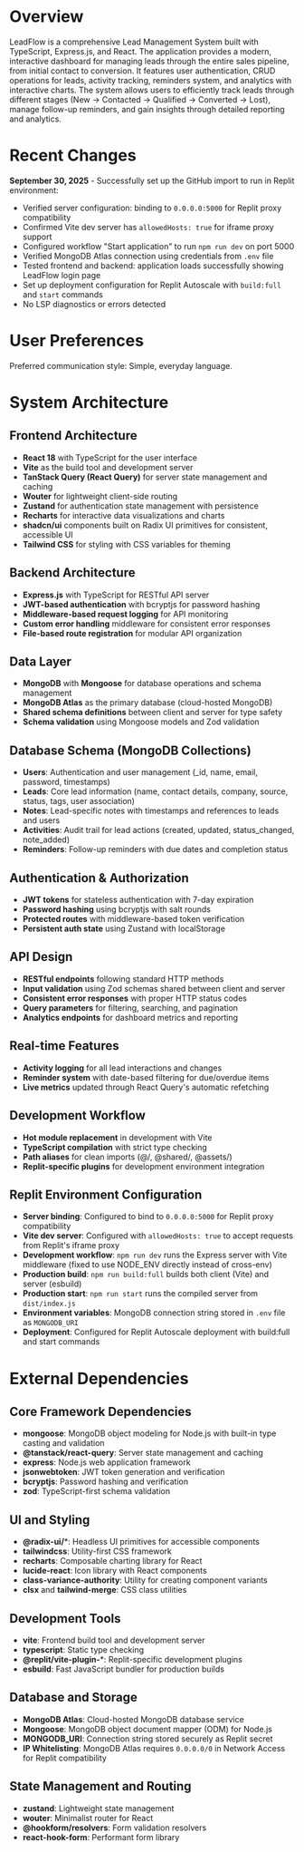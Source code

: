 # Overview

LeadFlow is a comprehensive Lead Management System built with TypeScript, Express.js, and React. The application provides a modern, interactive dashboard for managing leads through the entire sales pipeline, from initial contact to conversion. It features user authentication, CRUD operations for leads, activity tracking, reminders system, and analytics with interactive charts. The system allows users to efficiently track leads through different stages (New → Contacted → Qualified → Converted → Lost), manage follow-up reminders, and gain insights through detailed reporting and analytics.

# Recent Changes

**September 30, 2025** - Successfully set up the GitHub import to run in Replit environment:
- Verified server configuration: binding to `0.0.0.0:5000` for Replit proxy compatibility
- Confirmed Vite dev server has `allowedHosts: true` for iframe proxy support
- Configured workflow "Start application" to run `npm run dev` on port 5000
- Verified MongoDB Atlas connection using credentials from `.env` file
- Tested frontend and backend: application loads successfully showing LeadFlow login page
- Set up deployment configuration for Replit Autoscale with `build:full` and `start` commands
- No LSP diagnostics or errors detected

# User Preferences

Preferred communication style: Simple, everyday language.

# System Architecture

## Frontend Architecture
- **React 18** with TypeScript for the user interface
- **Vite** as the build tool and development server
- **TanStack Query (React Query)** for server state management and caching
- **Wouter** for lightweight client-side routing
- **Zustand** for authentication state management with persistence
- **Recharts** for interactive data visualizations and charts
- **shadcn/ui** components built on Radix UI primitives for consistent, accessible UI
- **Tailwind CSS** for styling with CSS variables for theming

## Backend Architecture
- **Express.js** with TypeScript for RESTful API server
- **JWT-based authentication** with bcryptjs for password hashing
- **Middleware-based request logging** for API monitoring
- **Custom error handling** middleware for consistent error responses
- **File-based route registration** for modular API organization

## Data Layer
- **MongoDB** with **Mongoose** for database operations and schema management
- **MongoDB Atlas** as the primary database (cloud-hosted MongoDB)
- **Shared schema definitions** between client and server for type safety
- **Schema validation** using Mongoose models and Zod validation

## Database Schema (MongoDB Collections)
- **Users**: Authentication and user management (_id, name, email, password, timestamps)
- **Leads**: Core lead information (name, contact details, company, source, status, tags, user association)
- **Notes**: Lead-specific notes with timestamps and references to leads and users
- **Activities**: Audit trail for lead actions (created, updated, status_changed, note_added)
- **Reminders**: Follow-up reminders with due dates and completion status

## Authentication & Authorization
- **JWT tokens** for stateless authentication with 7-day expiration
- **Password hashing** using bcryptjs with salt rounds
- **Protected routes** with middleware-based token verification
- **Persistent auth state** using Zustand with localStorage

## API Design
- **RESTful endpoints** following standard HTTP methods
- **Input validation** using Zod schemas shared between client and server
- **Consistent error responses** with proper HTTP status codes
- **Query parameters** for filtering, searching, and pagination
- **Analytics endpoints** for dashboard metrics and reporting

## Real-time Features
- **Activity logging** for all lead interactions and changes
- **Reminder system** with date-based filtering for due/overdue items
- **Live metrics** updated through React Query's automatic refetching

## Development Workflow
- **Hot module replacement** in development with Vite
- **TypeScript compilation** with strict type checking
- **Path aliases** for clean imports (@/, @shared/, @assets/)
- **Replit-specific plugins** for development environment integration

## Replit Environment Configuration
- **Server binding**: Configured to bind to `0.0.0.0:5000` for Replit proxy compatibility
- **Vite dev server**: Configured with `allowedHosts: true` to accept requests from Replit's iframe proxy
- **Development workflow**: `npm run dev` runs the Express server with Vite middleware (fixed to use NODE_ENV directly instead of cross-env)
- **Production build**: `npm run build:full` builds both client (Vite) and server (esbuild)
- **Production start**: `npm run start` runs the compiled server from `dist/index.js`
- **Environment variables**: MongoDB connection string stored in `.env` file as `MONGODB_URI`
- **Deployment**: Configured for Replit Autoscale deployment with build:full and start commands

# External Dependencies

## Core Framework Dependencies
- **mongoose**: MongoDB object modeling for Node.js with built-in type casting and validation
- **@tanstack/react-query**: Server state management and caching
- **express**: Node.js web application framework
- **jsonwebtoken**: JWT token generation and verification
- **bcryptjs**: Password hashing and verification
- **zod**: TypeScript-first schema validation

## UI and Styling
- **@radix-ui/***: Headless UI primitives for accessible components
- **tailwindcss**: Utility-first CSS framework
- **recharts**: Composable charting library for React
- **lucide-react**: Icon library with React components
- **class-variance-authority**: Utility for creating component variants
- **clsx** and **tailwind-merge**: CSS class utilities

## Development Tools
- **vite**: Frontend build tool and development server
- **typescript**: Static type checking
- **@replit/vite-plugin-***: Replit-specific development plugins
- **esbuild**: Fast JavaScript bundler for production builds

## Database and Storage
- **MongoDB Atlas**: Cloud-hosted MongoDB database service
- **Mongoose**: MongoDB object document mapper (ODM) for Node.js
- **MONGODB_URI**: Connection string stored securely as Replit secret
- **IP Whitelisting**: MongoDB Atlas requires `0.0.0.0/0` in Network Access for Replit compatibility

## State Management and Routing
- **zustand**: Lightweight state management
- **wouter**: Minimalist router for React
- **@hookform/resolvers**: Form validation resolvers
- **react-hook-form**: Performant form library